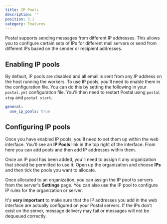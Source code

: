 ```yaml
---
title: IP Pools
description: ''
position: 3.1
category: Features
---
```

Postal supports sending messages from different IP addresses. This allows you to configure certain sets of IPs for different mail servers or send from different IPs based on the sender or recipient addresses.

## Enabling IP pools

By default, IP pools are disabled and all email is sent from any IP address on the host running the workers. To use IP pools, you'll need to enable them in the configuration file. You can do this by setting the following in your `postal.yml` configuration file. You'll then need to restart Postal using `postal stop` and `postal start`.

```yaml
general:
  use_ip_pools: true
```

## Configuring IP pools

Once you have enabled IP pools, you'll need to set them up within the web interface. You'll see an **IP Pools** link in the top right of the interface. From here you can add pools and then add IP addresses within them.

Once an IP pool has been added, you'll need to assign it any organization that should be permitted to use it. Open up the organization and choose **IPs** and then tick the pools you want to allocate.

Once allocated to an organization, you can assign the IP pool to servers from the server's **Settings** page. You can also use the IP pool to configure IP rules for the organization or server.

<alert type="warning">
It's <b>very important</b> to make sure that the IP addresses you add in the web interface are actually configured on your Postal servers. If the IPs don't exist on the server, message delivery may fail or messages will not be dequeued correctly.
</alert>

